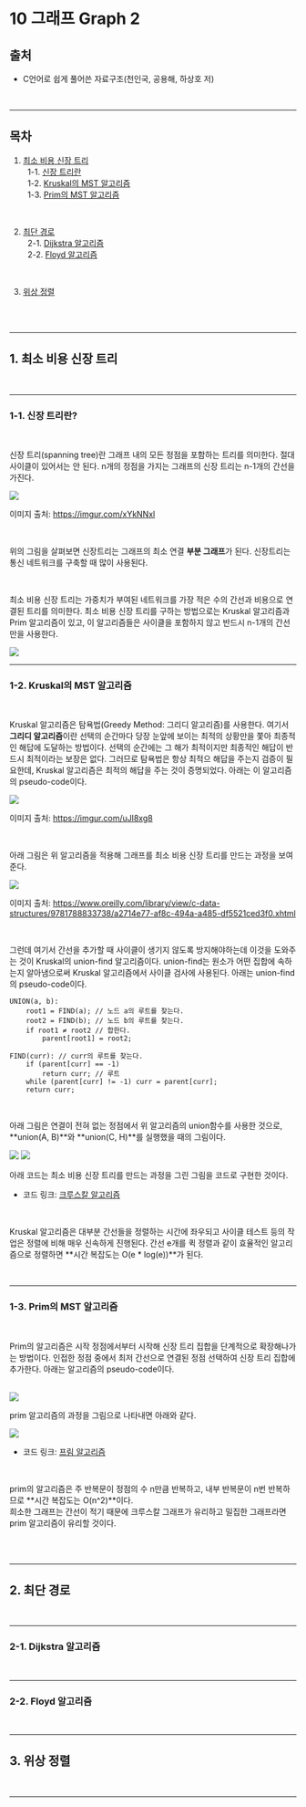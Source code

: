 # 10 그래프 Graph 2 

## 출처

- C언어로 쉽게 풀어쓴 자료구조(천인국, 공용해, 하상호 저)

<br/>

<hr/>

## 목차

1. [최소 비용 신장 트리](#1-1-신장-트리란) <br/>
   &nbsp; 1-1. [신장 트리란](#1-1-신장-트리란) <br/>
   &nbsp; 1-2. [Kruskal의 MST 알고리즘](#1-2-kruskal의-mst-알고리즘) <br/>
   &nbsp; 1-3. [Prim의 MST 알고리즘](#1-3-prim의-mst-알고리즘) <br/>

<br/>

2. [최단 경로](#2-최단-경로) <br/>
   &nbsp; 2-1. [Dijkstra 알고리즘](#2-1-dijkstra-알고리즘) <br/>
   &nbsp; 2-2. [Floyd 알고리즘](#2-2-floyd-알고리즘) <br/>

<br/>

3. [위상 정렬](#3-위상-정렬) <br/>

<br/><br/>

<hr/>

## 1. 최소 비용 신장 트리

<br/>

<hr/>

### 1-1. 신장 트리란?

<br/>

신장 트리(spanning tree)란 그래프 내의 모든 정점을 포함하는 트리를 의미한다. 절대 사이클이 있어서는 안 된다. n개의 정점을 가지는 그래프의 신장 트리는 n-1개의 간선을 가진다.

<img src="img/spanning_tree.png">

이미지 출처: https://imgur.com/xYkNNxl

<br/>

위의 그림을 살펴보면 신장트리는 그래프의 최소 연결 **부분 그래프**가 된다. 신장트리는 통신 네트워크를 구축할 때 많이 사용된다.

<br/>

최소 비용 신장 트리는 가중치가 부여된 네트워크를 가장 적은 수의 간선과 비용으로 연결된 트리를 의미한다. 최소 비용 신장 트리를 구하는 방법으로는 Kruskal 알고리즘과 Prim 알고리즘이 있고, 이 알고리즘들은  사이클을 포함하지 않고 반드시 n-1개의 간선만을 사용한다.

<img src="img/minimum_spanning_tree.jpg">

<br/>

<hr/>

### 1-2. Kruskal의 MST 알고리즘

<br/>

Kruskal 알고리즘은 탐욕법(Greedy Method: 그리디 알고리즘)를 사용한다. 여기서 **그리디 알고리즘**이란 선택의 순간마다 당장 눈앞에 보이는 최적의 상황만을 쫓아 최종적인 해답에 도달하는 방법이다. 선택의 순간에는 그 해가 최적이지만 최종적인 해답이 반드시 최적이라는 보장은 없다. 그러므로 탐욕법은 항상 최적으 해답을 주는지 검증이 필요한데, Kruskal 알고리즘은 최적의 해답을 주는 것이 증명되었다. 아래는 이 알고리즘의 pseudo-code이다.

<img src="img/kruskal.png">

이미지 출처: https://imgur.com/uJl8xg8

<br/>

아래 그림은 위 알고리즘을 적용해 그래프를 최소 비용 신장 트리를 만드는 과정을 보여준다.

<img src="img/kruskal_process.png">

이미지 출처: https://www.oreilly.com/library/view/c-data-structures/9781788833738/a2714e77-af8c-494a-a485-df5521ced3f0.xhtml

<br/>

그런데 여기서 간선을 추가할 때 사이클이 생기지 않도록 방지해야하는데 이것을 도와주는 것이 Kruskal의 union-find 알고리즘이다. union-find는 원소가 어떤 집합에 속하는지 알아냄으로써 Kruskal 알고리즘에서 사이클 검사에 사용된다. 아래는 union-find의 pseudo-code이다.

```
UNION(a, b):
    root1 = FIND(a); // 노드 a의 루트를 찾는다. 
    root2 = FIND(b); // 노드 b의 루트를 찾는다. 
    if root1 ≠ root2 // 합한다. 
        parent[root1] = root2;

FIND(curr): // curr의 루트를 찾는다. 
    if (parent[curr] == -1) 
        return curr; // 루트
    while (parent[curr] != -1) curr = parent[curr];
    return curr;
```

<br/>

아래 그림은 연결이 전혀 없는 정점에서 위 알고리즘의 union함수를 사용한 것으로, **union(A, B)**와 **union(C, H)**를 실행했을 때의 그림이다.

<img src="img/union-find1.jpg">
<img src="img/union-find2.jpg">

<br/>

아래 코드는 최소 비용 신장 트리를 만드는 과정을 그린 그림을 코드로 구현한 것이다.

- 코드 링크: [크루스칼 알고리즘](https://github.com/pythonstrup/TIL/tree/main/Data-Structure/graph/kruskal.c)

<br/>

Kruskal 알고리즘은 대부분 간선들을 정렬하는 시간에 좌우되고 사이클 테스트 등의 작업은 정렬에 비해 매우 신속하게 진행된다. 간선 e개를 퀵 정렬과 같이 효율적인 알고리즘으로 정렬하면 **시간 복잡도는 O(e * log(e))**가 된다.

<br/>

<hr/>

### 1-3. Prim의 MST 알고리즘

<br/>

Prim의 알고리즘은 시작 정점에서부터 시작해 신장 트리 집합을 단계적으로 확장해나가는 방법이다. 인접한 정점 중에서 최저 간선으로 연결된 정점 선택하여 신장 트리 집합에 추가한다. 아래는 알고리즘의 pseudo-code이다.

<br/>

<img src="img/prim.png">

<br/>

prim 알고리즘의 과정을 그림으로 나타내면 아래와 같다.

<img src="img/prim_process.jpg">

<br/>

- 코드 링크: [프림 알고리즘](https://github.com/pythonstrup/TIL/tree/main/Data-Structure/graph/prim.c)

<br/>

prim의 알고리즘은 주 반복문이 정점의 수 n만큼 반복하고, 내부 반복문이 n번 반복하므로 **시간 복잡도는 O(n^2)**이다.<br/>
희소한 그래프는 간선이 적기 때문에 크루스칼 그래프가 유리하고 밀집한 그래프라면 prim 알고리즘이 유리할 것이다.

<br/><br/>

<hr/>

## 2. 최단 경로

<br/>

<hr/>

### 2-1. Dijkstra 알고리즘

<br/>

<hr/>

### 2-2. Floyd 알고리즘

<br/>

<hr/>

## 3. 위상 정렬

<br/>

<hr/>
